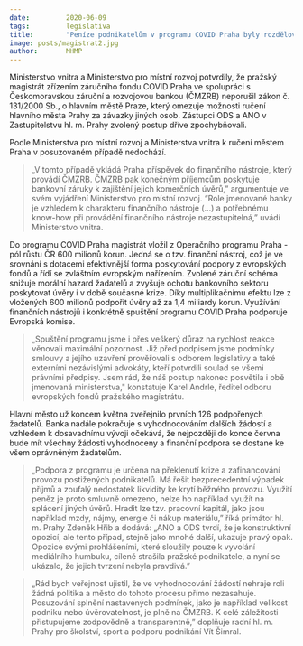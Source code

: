 ```yaml
---
date:         2020-06-09
tags:         legislativa
title:        "Peníze podnikatelům v programu COVID Praha byly rozdělovány v souladu se zákonem o hl. m. Praze"
image: posts/magistrat2.jpg
author:       MHMP
---
```


Ministerstvo vnitra a Ministerstvo pro místní rozvoj potvrdily, že pražský magistrát zřízením záručního fondu COVID Praha ve spolupráci s Českomoravskou záruční a rozvojovou bankou (ČMZRB) neporušil zákon č. 131/2000 Sb., o hlavním městě Praze, který omezuje možnosti ručení hlavního města Prahy za závazky jiných osob. Zástupci ODS a ANO v Zastupitelstvu hl. m. Prahy zvolený postup dříve zpochybňovali.

Podle Ministerstva pro místní rozvoj a Ministerstva vnitra k ručení městem Praha v posuzovaném případě nedochází. 

> „V tomto případě vkládá Praha příspěvek do finančního nástroje, který provádí ČMZRB. ČMZRB pak konečným příjemcům poskytuje bankovní záruky k zajištění jejich komerčních úvěrů,” argumentuje ve svém vyjádření Ministerstvo pro místní rozvoj. “Role jmenované banky je vzhledem k charakteru finančního nástroje (...) a potřebnému know-how při provádění finančního nástroje nezastupitelná,” uvádí Ministerstvo vnitra.

Do programu COVID Praha magistrát vložil z Operačního programu Praha - pól růstu ČR 600 milionů korun. Jedná se o tzv. finanční nástroj, což je ve srovnání s dotacemi efektivnější forma poskytování podpory z evropských fondů a řídí se zvláštním evropským nařízením. Zvolené záruční schéma snižuje morální hazard žadatelů a zvyšuje ochotu bankovního sektoru poskytovat úvěry i v době současné krize. Díky multiplikačnímu efektu lze z vložených 600 milionů podpořit úvěry až za 1,4 miliardy korun. Využívání finančních nástrojů i konkrétně spuštění programu COVID Praha podporuje Evropská komise.

> „Spuštění programu jsme i přes veškerý důraz na rychlost reakce věnovali maximální pozornost. Již před podpisem jsme podmínky smlouvy a jejího uzavření prověřovali s odborem legislativy a také externími nezávislými advokáty, kteří potvrdili soulad se všemi právními předpisy. Jsem rád, že náš postup nakonec posvětila i obě jmenovaná ministerstva," konstatuje Karel Andrle, ředitel odboru evropských fondů pražského magistrátu.

Hlavní město už koncem května zveřejnilo prvních 126 podpořených žadatelů. Banka nadále pokračuje s vyhodnocováním dalších žádostí a vzhledem k dosavadnímu vývoji očekává, že nejpozději do konce června bude mít všechny žádosti vyhodnoceny a finanční podpora se dostane ke všem oprávněným žadatelům.

> „Podpora z programu je určena na překlenutí krize a zafinancování provozu postižených podnikatelů. Má řešit bezprecedentní výpadek příjmů a zoufalý nedostatek likvidity ke krytí běžného provozu. Využití peněz je proto smluvně omezeno, nelze ho například využít na splácení jiných úvěrů. Hradit lze tzv. pracovní kapitál, jako jsou například mzdy, nájmy, energie či nákup materiálu,” říká primátor hl. m. Prahy Zdeněk Hřib a dodává: „ANO a ODS tvrdí, že je konstruktivní opozicí, ale tento případ, stejně jako mnohé další, ukazuje pravý opak. Opozice svými prohlášeními, které sloužily pouze k vyvolání mediálního humbuku, cíleně strašila pražské podnikatele, a nyní se ukázalo, že jejich tvrzení nebyla pravdivá.”

> „Rád bych veřejnost ujistil, že ve vyhodnocování žádostí nehraje roli žádná politika a město do tohoto procesu přímo nezasahuje. Posuzování splnění nastavených podmínek, jako je například velikost podniku nebo úvěrovatelnost, je plně na ČMZRB. K celé záležitosti přistupujeme zodpovědně a transparentně,” doplňuje radní hl. m. Prahy pro školství, sport a podporu podnikání Vít Šimral.
